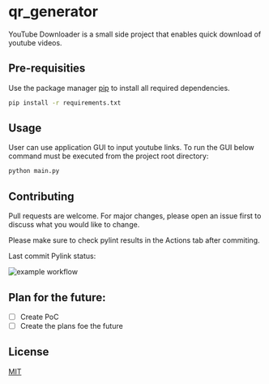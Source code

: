 # qr_generator

YouTube Downloader is a small side project that enables quick download of youtube videos.

## Pre-requisities

Use the package manager [pip](https://pip.pypa.io/en/stable/) to install all
required dependencies.

```bash
pip install -r requirements.txt
```

## Usage

User can use application GUI to input youtube links. To run the GUI below command must be executed from the project root directory:

```bash
python main.py
```

## Contributing

Pull requests are welcome. For major changes, please open an issue first
to discuss what you would like to change.

Please make sure to check pylint results in the Actions tab after commiting.

Last commit Pylink status:

![example workflow](https://github.com/WojMam/qr_generator/actions/workflows/pylint.yml/badge.svg)

## Plan for the future:

- [ ] Create PoC
- [ ] Create the plans foe the future

## License

[MIT](https://choosealicense.com/licenses/mit/)
